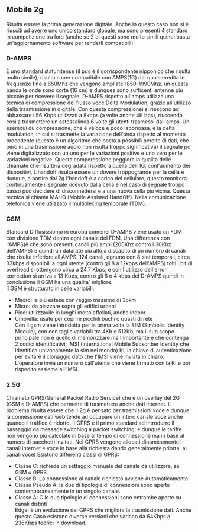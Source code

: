 ## Mobile 2g
Risulta essere la prima generazione digitale. Anche in questo caso non si è riusciti ad averre uno unico standard globale, ma sono presenti 4 standard in competizione tra loro (anche se 2 di questi sono molto simili quindi basta un'aggiornamento software per renderli compatibili):

### D-AMPS
È uno standard statunitense (il pdc è il corrispondente nipponico che risulta molto simile), risulta super compatibile con AMPS(1G) dal quale eredita le frequenze fino a 850Mhz che vengono ampliate 1850-1990Mhz. un questa banda le onde sono corte (16 cm) e dunques sono sufficenti antenne più piccole per ricevere il segnale. D-AMPS rispetto all'amps utilizza una tecnica di compressione del flusso voce Delta Modulation, grazie all'utilizzo della trasmissione in digitale. Con questa compressionei si riescono ad abbassare i 56 Kbps utilizzati a 8kbps (a volte anche 4K    bps), riuscendo così a trasmettere un astessalinea 6 volte gli utenti trasmessi dall'amps. Un esemoui du compressione, che è veloce e poco laborioasa, è la delta modulation, in cui si trasmette la variazione dell'onda rispetto al momento precedente (questo è un algoritmo che posta a possibili perdite di dati, che però in una trasmissione audio non risulta troppo significativa) il segnale po viene digitalizzato con un uno per le variazioni positive e uno zero per le variazioni negative. Questa comperessione peggiora la qualita delle chiamate che risulterà degradata rispetto a quella dell`1G, conl'aumento dei dispositivi, L'handoff risulta essere un dovere troppogrande per la cella e dunque, a partire dal 2g l'handoff è a carico del cellulare, questo monitora continuamente il segnale ricevuto dalla cella e nel caso di segnale troppo basso può decidere di disconnettersi e a una nuova cella più vicina. Questa tecnica si chiama MAHO (Mobile Assisted HandOff). Nella comunicazione telefonica viene utilzzato il multiplexing temporale (TDM).
### GSM
Standard Diffusissiomo in europa comenel D-AMPS viene usato un FDM con divisione  TDM dentro ogni canale del FDM. Una differenza con l'AMPS(è che sono presenti canali più ampi (200Khz contro i 30Khz dell'AMPS) e quindi un datarate più alto,a discapito di un numero di canali che risulta inferiore all'AMPS: 124 canali, ognuno con 8 slot temporali, circa 33kbps disponibili a ogni utente  (contro gli 8 a 12kbps dell'AMPS) tolti i bit di overhead si ottengono circa a 24.7 Kbps, e con l'utilizzo dell'error correction si arriva a 13 Kbps, contro gli 8 o 4 kbps del D-AMPS quindi in conclusione il GSM ha una qualita` migliore.<br>
Il GSM è strutturato in celle variabili: <br>
- Macro: le più estese con raggio massimo di 35km <br> 
- Micro: da piazzare sopra gli edifici urbani<br>
- Pico: utilizzavile in luoghi molto affollati, anche indoor <br>
- Umbrella: usate per coprire picchili buchi o quasti di rete<br>
Con il gsm viene introdotta per la prima volta la SIM (Simbolic Identity Module), con con taglie variabili tra 4Kb e 512Kb, ma il suo scopo principale non è quello di memorizzare ma l'importante è che contenga 2 codici identificativi:
IMSI (International Mobile Subscriber Identity che identifica univocamente la sim nel mondo)
Ki, la chiave di autenticazione per evitare il clonaggio dato che l'IMSI viene inviata in chiaro.
L'operatore invia un numero call'utente che viene firmato con la Ki e poi rispedito assieme all'IMSI.
### 2.5G
Chiamato GPRS(General Packet Radio Service) che è un overlay del 2G (GSM e D-AMPS) che permette di trasmettere anche dati internet. il problema risulta essere che il 2g è pensato per trasmissioni voce e dunque la connessione dati web tende ad occupare un intero canale voce anche quando il traffico è ridotto. Il GPRS è il primo standard ad introdurre il passaggio da message switching a packet switching, e dunque le tariffe non vengono più calcolate in base al tempo di connessione ma in base al numero di pacchetti invitati. Nel GPRS vengono allocati dinamicamente i canali internet e voce in base alla richiesta dando generalmente priorta` ai canali voce) 
Esistono differenti classi di GPRS:<br>
- Classe C: richiede un settaggio manuale del canale da utilizzare, se GSM o GPRS<br>
- Classe B: La connessione al canale richiesto avviene Automaticamente<br>
- Classe Pseudo A: le due di tipologie di connessioni sono aperte contemporaneamente in un singolo canale.<br>
- Classe A: C le due tipologie di connessioni sono entrambe aperte su canali distinti<br>
Edge: è un evolucione del GPRS che migliora la trasmissione dati. Anche questo Caso esistono diverse versioni che variano da 64Kbps a 236Kbps teorici in download.